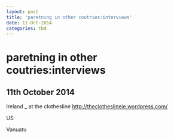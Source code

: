 ```yaml
---
layout: post
title: 'paretning in other coutries:interviews'
date: 11-Oct-2014
categories: tbd
---
```


# paretning in other coutries:interviews

## 11th October 2014

Ireland _ at the clothesline http://theclotheslineie.wordpress.com/

US

Vanuatu

 
